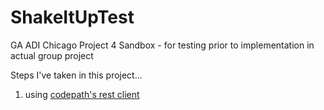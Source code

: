 # ShakeItUpTest
GA ADI Chicago Project 4 Sandbox - for testing prior to implementation in actual group project

Steps I've taken in this project...

1. using [codepath's rest client](https://github.com/codepath/android-rest-client-template)
